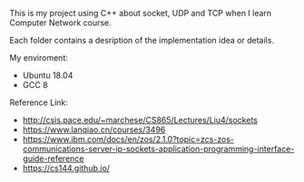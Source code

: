 This is my project using C++ about socket, UDP and TCP when I learn Computer Network course.

Each folder contains a desription of the implementation idea or details.

My enviroment:
- Ubuntu 18.04
- GCC 8

Reference Link:
- http://csis.pace.edu/~marchese/CS865/Lectures/Liu4/sockets
- https://www.lanqiao.cn/courses/3496
- https://www.ibm.com/docs/en/zos/2.1.0?topic=zcs-zos-communications-server-ip-sockets-application-programming-interface-guide-reference
- https://cs144.github.io/
